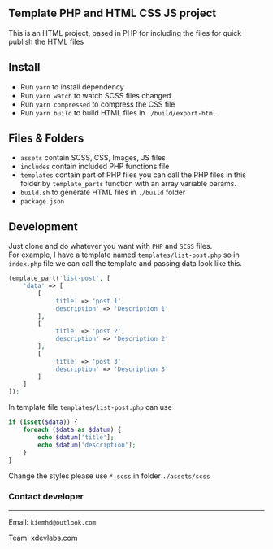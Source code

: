 ## Template PHP and HTML CSS JS project

This is an HTML project, based in PHP for including the files for quick publish the HTML files

## Install

+ Run `yarn` to install dependency
+ Run `yarn watch` to watch SCSS files changed
+ Run `yarn compressed` to compress the CSS file
+ Run `yarn build` to build HTML files in `./build/export-html`

## Files & Folders

- `assets` contain SCSS, CSS, Images, JS files
- `includes` contain included PHP functions file
- `templates` contain part of PHP files you can call the PHP files in this folder by `template_parts` function with an
  array variable params.
- `build.sh` to generate HTML files in `./build` folder
- `package.json`

## Development

Just clone and do whatever you want with `PHP` and `SCSS` files.\
For example, I have a template named `templates/list-post.php` so in `index.php` file we can call the template and passing data look like this.

```PHP
template_part('list-post', [
    'data' => [
        [
            'title' => 'post 1',
            'description' => 'Description 1'
        ],
        [
            'title' => 'post 2',
            'description' => 'Description 2'
        ],
        [
            'title' => 'post 3',
            'description' => 'Description 3'
        ]
    ]
]);
```

In template file `templates/list-post.php` can use

```PHP
if (isset($data)) {
    foreach ($data as $datum) {
        echo $datum['title'];
        echo $datum['description'];
    }
}
```

Change the styles please use `*.scss` in folder `./assets/scss`

### Contact developer

---

Email: `kiemhd@outlook.com`

Team: xdevlabs.com
